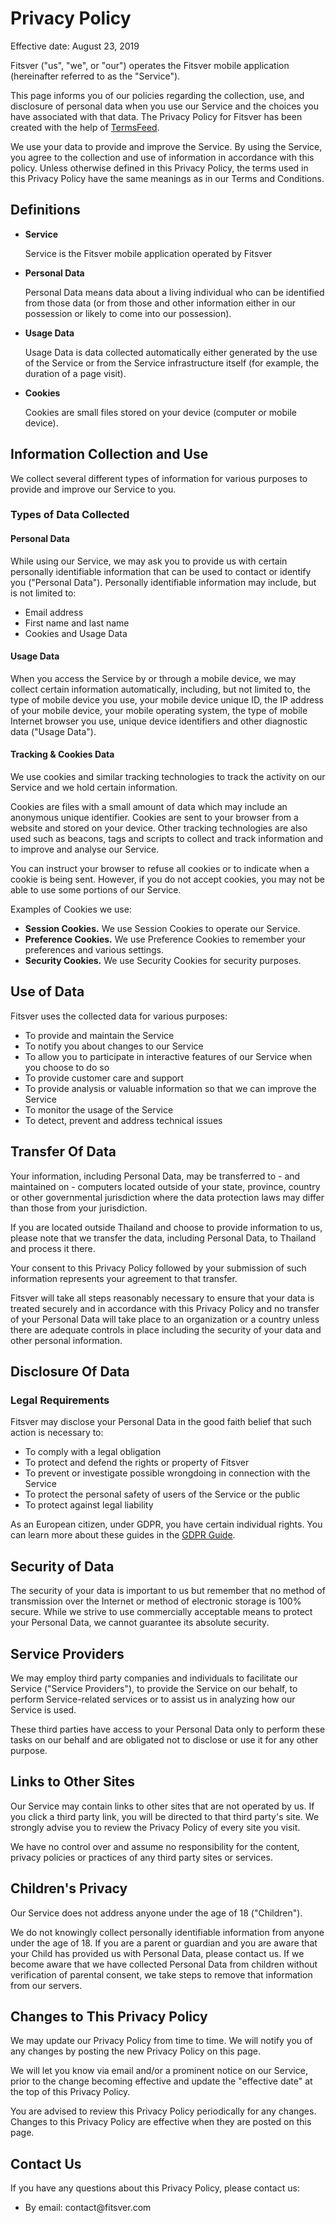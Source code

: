 <h1>Privacy Policy</h1>


<p>Effective date: August 23, 2019</p>


<p>Fitsver ("us", "we", or "our") operates the Fitsver mobile application (hereinafter referred to as the "Service").</p>

<p>This page informs you of our policies regarding the collection, use, and disclosure of personal data when you use our Service and the choices you have associated with that data. The Privacy Policy  for Fitsver has been created with the help of <a href="https://www.termsfeed.com/">TermsFeed</a>.</p>

<p>We use your data to provide and improve the Service. By using the Service, you agree to the collection and use of information in accordance with this policy. Unless otherwise defined in this Privacy Policy, the terms used in this Privacy Policy have the same meanings as in our Terms and Conditions.</p>

<h2>Definitions</h2>
<ul>
    <li>
        <p><strong>Service</strong></p>
                <p>Service is the Fitsver mobile application operated by Fitsver</p>
            </li>
    <li>
        <p><strong>Personal Data</strong></p>
        <p>Personal Data means data about a living individual who can be identified from those data (or from those and other information either in our possession or likely to come into our possession).</p>
    </li>
    <li>
        <p><strong>Usage Data</strong></p>
        <p>Usage Data is data collected automatically either generated by the use of the Service or from the Service infrastructure itself (for example, the duration of a page visit).</p>
    </li>
    <li>
        <p><strong>Cookies</strong></p>
        <p>Cookies are small files stored on your device (computer or mobile device).</p>
    </li>
</ul>

<h2>Information Collection and Use</h2>
<p>We collect several different types of information for various purposes to provide and improve our Service to you.</p>

<h3>Types of Data Collected</h3>

<h4>Personal Data</h4>
<p>While using our Service, we may ask you to provide us with certain personally identifiable information that can be used to contact or identify you ("Personal Data"). Personally identifiable information may include, but is not limited to:</p>

<ul>
<li>Email address</li><li>First name and last name</li><li>Cookies and Usage Data</li>
</ul>

<h4>Usage Data</h4>

<p>When you access the Service by or through a mobile device, we may collect certain information automatically, including, but not limited to, the type of mobile device you use, your mobile device unique ID, the IP address of your mobile device, your mobile operating system, the type of mobile Internet browser you use, unique device identifiers and other diagnostic data ("Usage Data").</p>

<h4>Tracking & Cookies Data</h4>
<p>We use cookies and similar tracking technologies to track the activity on our Service and we hold certain information.</p>
<p>Cookies are files with a small amount of data which may include an anonymous unique identifier. Cookies are sent to your browser from a website and stored on your device. Other tracking technologies are also used such as beacons, tags and scripts to collect and track information and to improve and analyse our Service.</p>
<p>You can instruct your browser to refuse all cookies or to indicate when a cookie is being sent. However, if you do not accept cookies, you may not be able to use some portions of our Service.</p>
<p>Examples of Cookies we use:</p>
<ul>
    <li><strong>Session Cookies.</strong> We use Session Cookies to operate our Service.</li>
    <li><strong>Preference Cookies.</strong> We use Preference Cookies to remember your preferences and various settings.</li>
    <li><strong>Security Cookies.</strong> We use Security Cookies for security purposes.</li>
</ul>

<h2>Use of Data</h2>
    
<p>Fitsver uses the collected data for various purposes:</p>    
<ul>
    <li>To provide and maintain the Service</li>
    <li>To notify you about changes to our Service</li>
    <li>To allow you to participate in interactive features of our Service when you choose to do so</li>
    <li>To provide customer care and support</li>
    <li>To provide analysis or valuable information so that we can improve the Service</li>
    <li>To monitor the usage of the Service</li>
    <li>To detect, prevent and address technical issues</li>
</ul>

<h2>Transfer Of Data</h2>
<p>Your information, including Personal Data, may be transferred to - and maintained on - computers located outside of your state, province, country or other governmental jurisdiction where the data protection laws may differ than those from your jurisdiction.</p>
<p>If you are located outside Thailand and choose to provide information to us, please note that we transfer the data, including Personal Data, to Thailand and process it there.</p>
<p>Your consent to this Privacy Policy followed by your submission of such information represents your agreement to that transfer.</p>
<p>Fitsver will take all steps reasonably necessary to ensure that your data is treated securely and in accordance with this Privacy Policy and no transfer of your Personal Data will take place to an organization or a country unless there are adequate controls in place including the security of your data and other personal information.</p>

<h2>Disclosure Of Data</h2>

<h3>Legal Requirements</h3>
<p>Fitsver may disclose your Personal Data in the good faith belief that such action is necessary to:</p>
<ul>
    <li>To comply with a legal obligation</li>
    <li>To protect and defend the rights or property of Fitsver</li>
    <li>To prevent or investigate possible wrongdoing in connection with the Service</li>
    <li>To protect the personal safety of users of the Service or the public</li>
    <li>To protect against legal liability</li>
</ul>

<p>As an European citizen, under GDPR, you have certain individual rights. You can learn more about these guides in the <a href="https://termsfeed.com/blog/gdpr/#Individual_Rights_Under_the_GDPR">GDPR Guide</a>.</p>

<h2>Security of Data</h2>
<p>The security of your data is important to us but remember that no method of transmission over the Internet or method of electronic storage is 100% secure. While we strive to use commercially acceptable means to protect your Personal Data, we cannot guarantee its absolute security.</p>

<h2>Service Providers</h2>
<p>We may employ third party companies and individuals to facilitate our Service ("Service Providers"), to provide the Service on our behalf, to perform Service-related services or to assist us in analyzing how our Service is used.</p>
<p>These third parties have access to your Personal Data only to perform these tasks on our behalf and are obligated not to disclose or use it for any other purpose.</p>

 


<h2>Links to Other Sites</h2>
<p>Our Service may contain links to other sites that are not operated by us. If you click a third party link, you will be directed to that third party's site. We strongly advise you to review the Privacy Policy of every site you visit.</p>
<p>We have no control over and assume no responsibility for the content, privacy policies or practices of any third party sites or services.</p>


<h2>Children's Privacy</h2>
<p>Our Service does not address anyone under the age of 18 ("Children").</p>
<p>We do not knowingly collect personally identifiable information from anyone under the age of 18. If you are a parent or guardian and you are aware that your Child has provided us with Personal Data, please contact us. If we become aware that we have collected Personal Data from children without verification of parental consent, we take steps to remove that information from our servers.</p>


<h2>Changes to This Privacy Policy</h2>
<p>We may update our Privacy Policy from time to time. We will notify you of any changes by posting the new Privacy Policy on this page.</p>
<p>We will let you know via email and/or a prominent notice on our Service, prior to the change becoming effective and update the "effective date" at the top of this Privacy Policy.</p>
<p>You are advised to review this Privacy Policy periodically for any changes. Changes to this Privacy Policy are effective when they are posted on this page.</p>


<h2>Contact Us</h2>
<p>If you have any questions about this Privacy Policy, please contact us:</p>
<ul>
        <li>By email: contact@fitsver.com</li>
          
</ul>
